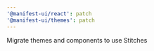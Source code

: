 ```yaml
---
'@manifest-ui/react': patch
'@manifest-ui/themes': patch
---
```


Migrate themes and components to use Stitches
